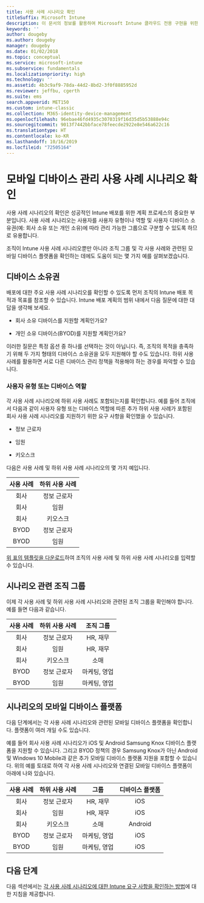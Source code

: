 ```yaml
---
title: 사용 사례 시나리오 확인
titleSuffix: Microsoft Intune
description: 이 문서의 정보를 활용하여 Microsoft Intune 클라우드 전용 구현을 위한 Intune 사용 사례 및 하위 사용 사례 시나리오를 확인할 수 있습니다.
keywords: ''
author: dougeby
ms.author: dougeby
manager: dougeby
ms.date: 01/02/2018
ms.topic: conceptual
ms.service: microsoft-intune
ms.subservice: fundamentals
ms.localizationpriority: high
ms.technology: ''
ms.assetid: 4b3c9af9-78da-44d2-8bd2-3f0f8885952d
ms.reviewer: jeffbu, cgerth
ms.suite: ems
search.appverid: MET150
ms.custom: intune-classic
ms.collection: M365-identity-device-management
ms.openlocfilehash: 96ebae46fd4935c3070319f16d35d5b53888e94c
ms.sourcegitcommit: 9013f7442bbface78feecde2922e8e546a622c16
ms.translationtype: HT
ms.contentlocale: ko-KR
ms.lasthandoff: 10/16/2019
ms.locfileid: "72505164"
---
```

# <a name="identify-mobile-device-management-use-case-scenarios"></a>모바일 디바이스 관리 사용 사례 시나리오 확인

사용 사례 시나리오의 확인은 성공적인 Intune 배포를 위한 계획 프로세스의 중요한 부분입니다. 사용 사례 시나리오는 사용자를 사용자 유형이나 역할 및 사용자 디바이스 소유권(예: 회사 소유 또는 개인 소유)에 따라 관리 가능한 그룹으로 구분할 수 있도록 하므로 유용합니다.

조직이 Intune 사용 사례 시나리오뿐만 아니라 조직 그룹 및 각 사용 사례와 관련된 모바일 디바이스 플랫폼을 확인하는 데에도 도움이 되는 몇 가지 예를 살펴보겠습니다.

## <a name="device-ownership"></a>디바이스 소유권
배포에 대한 주요 사용 사례 시나리오를 확인할 수 있도록 먼저 조직의 Intune 배포 목적과 목표를 참조할 수 있습니다. Intune 배포 계획의 범위 내에서 다음 질문에 대한 대답을 생각해 보세요.

- 회사 소유 디바이스를 지원할 계획인가요?

- 개인 소유 디바이스(BYOD)를 지원할 계획인가요?

이러한 질문은 특정 옵션 중 하나를 선택하는 것이 아닙니다. 즉, 조직의 목적을 충족하기 위해 두 가지 형태의 디바이스 소유권을 모두 지원해야 할 수도 있습니다. 하위 사용 사례를 활용하면 서로 다른 디바이스 관리 정책을 적용해야 하는 경우를 파악할 수 있습니다.

### <a name="user-type-or-device-role"></a>사용자 유형 또는 디바이스 역할

각 사용 사례 시나리오에 하위 사용 사례도 포함되는지를 확인합니다. 예를 들어 조직에서 다음과 같이 사용자 유형 또는 디바이스 역할에 따른 추가 하위 사용 사례가 포함된 회사 사용 사례 시나리오를 지원하기 위한 요구 사항을 확인했을 수 있습니다.

- 정보 근로자

- 임원

- 키오스크

다음은 사용 사례 및 하위 사용 사례 시나리오의 몇 가지 예입니다.

| **사용 사례** | **하위 사용 사례** |
|:---:|:---:|
| 회사 | 정보 근로자 |              
| 회사 | 임원 |           
| 회사 | 키오스크 |
| BYOD | 정보 근로자 |           
| BYOD | 임원 |

[위 표의 템플릿을 다운로드](https://gallery.technet.microsoft.com/Intune-deployment-planning-fae156c2?redir=0)하여 조직의 사용 사례 및 하위 사용 사례 시나리오를 입력할 수 있습니다.

## <a name="organizational-groups-for-your-scenarios"></a>시나리오 관련 조직 그룹

이제 각 사용 사례 및 하위 사용 사례 시나리오와 관련된 조직 그룹을 확인해야 합니다. 예를 들면 다음과 같습니다.

| **사용 사례** | **하위 사용 사례** | **조직 그룹** |
|:---:|:---:|:---:|
| 회사 | 정보 근로자 | HR, 재무 |               
| 회사 | 임원 | HR, 재무 |            
| 회사 | 키오스크 | 소매 |
| BYOD | 정보 근로자 | 마케팅, 영업 |            
| BYOD | 임원 | 마케팅, 영업 |


## <a name="mobile-device-platforms-for-your-scenarios"></a>시나리오의 모바일 디바이스 플랫폼

다음 단계에서는 각 사용 사례 시나리오와 관련된 모바일 디바이스 플랫폼을 확인합니다. 플랫폼이 여러 개일 수도 있습니다.

예를 들어 회사 사용 사례 시나리오가 iOS 및 Android Samsung Knox 디바이스 플랫폼을 지원할 수 있습니다. 그리고 BYOD 정책의 경우 Samsung Knox가 아닌 Android 및 Windows 10 Mobile과 같은 추가 모바일 디바이스 플랫폼 지원을 포함할 수 있습니다. 위의 예를 토대로 하여 각 사용 사례 시나리오와 연결된 모바일 디바이스 플랫폼이 아래에 나와 있습니다.

| **사용 사례** | **하위 사용 사례** | **그룹** | **디바이스 플랫폼** |   
|:---:|:---:|:---:|:---:|
| 회사 | 정보 근로자 | HR, 재무 | iOS |                                                           
| 회사 | 임원 | HR, 재무 | iOS |                                                           
| 회사 | 키오스크 | 소매 | Android |
| BYOD | 정보 근로자 | 마케팅, 영업 | iOS |                                                           
| BYOD | 임원 | 마케팅, 영업 | iOS |

## <a name="next-steps"></a>다음 단계

다음 섹션에서는 [각 사용 사례 시나리오에 대한 Intune 요구 사항을 확인하는 방법](../planning-guide-requirements.md)에 대한 지침을 제공합니다.
